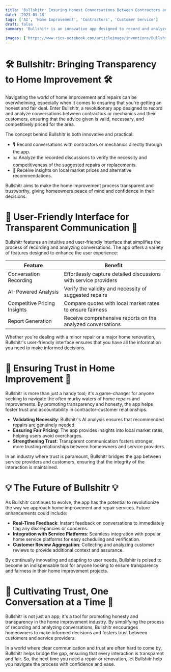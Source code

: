 ```yaml
---
title: 'Bullshitr: Ensuring Honest Conversations Between Contractors and Homeowners'
date: '2023-05-18'
tags: ['AI', 'Home Improvement', 'Contractors', 'Customer Service']
draft: false
summary: 'Bullshitr is an innovative app designed to record and analyze conversations between mechanics or contractors and their customers. It ensures transparency, validity, and competitiveness in quotes, making the home improvement process more trustworthy and efficient.'

images: ['https://www.rics-notebook.com/articleimage/inventions/Bullshitr.png']
---
```


# 🛠️ Bullshitr: Bringing Transparency to Home Improvement 🛠️

Navigating the world of home improvement and repairs can be overwhelming, especially when it comes to ensuring that you're getting an honest and fair deal. Enter Bullshitr, a revolutionary app designed to record and analyze conversations between contractors or mechanics and their customers, ensuring that the advice given is valid, necessary, and competitively priced for the area.

The concept behind Bullshitr is both innovative and practical:

- 🎙️ Record conversations with contractors or mechanics directly through the app.
- 📊 Analyze the recorded discussions to verify the necessity and competitiveness of the suggested repairs or replacements.
- 📍 Receive insights on local market prices and alternative recommendations.

Bullshitr aims to make the home improvement process transparent and trustworthy, giving homeowners peace of mind and confidence in their decisions.

# 📱 User-Friendly Interface for Transparent Communication 📱

Bullshitr features an intuitive and user-friendly interface that simplifies the process of recording and analyzing conversations. The app offers a variety of features designed to enhance the user experience:

| Feature                      | Benefit                                                          |
| ---------------------------- | ---------------------------------------------------------------- |
| Conversation Recording       | Effortlessly capture detailed discussions with service providers |
| AI-Powered Analysis          | Verify the validity and necessity of suggested repairs           |
| Competitive Pricing Insights | Compare quotes with local market rates to ensure fairness        |
| Report Generation            | Receive comprehensive reports on the analyzed conversations      |

Whether you're dealing with a minor repair or a major home renovation, Bullshitr's user-friendly interface ensures that you have all the information you need to make informed decisions.

# 🌟 Ensuring Trust in Home Improvement 🌟

Bullshitr is more than just a handy tool; it's a game-changer for anyone seeking to navigate the often murky waters of home repairs and improvements. By promoting transparency and honesty, the app helps foster trust and accountability in contractor-customer relationships.

- **Validating Necessity**: Bullshitr's AI analysis ensures that recommended repairs are genuinely needed.
- **Ensuring Fair Pricing**: The app provides insights into local market rates, helping users avoid overcharges.
- **Strengthening Trust**: Transparent communication fosters stronger, more trusting relationships between homeowners and service providers.

In an industry where trust is paramount, Bullshitr bridges the gap between service providers and customers, ensuring that the integrity of the interaction is maintained.

# 💡 The Future of Bullshitr 💡

As Bullshitr continues to evolve, the app has the potential to revolutionize the way we approach home improvement and repair services. Future enhancements could include:

- **Real-Time Feedback**: Instant feedback on conversations to immediately flag any discrepancies or concerns.
- **Integration with Service Platforms**: Seamless integration with popular home service platforms for easy scheduling and verification.
- **Customer Review Aggregation**: Collecting and analyzing customer reviews to provide additional context and assurance.

By continually innovating and adapting to user needs, Bullshitr is poised to become an indispensable tool for anyone looking to ensure transparency and fairness in their home improvement projects.

# 🙏 Cultivating Trust, One Conversation at a Time 🙏

Bullshitr is not just an app; it's a tool for promoting honesty and transparency in the home improvement industry. By simplifying the process of recording and analyzing conversations, Bullshitr encourages homeowners to make informed decisions and fosters trust between customers and service providers.

In a world where clear communication and trust are often hard to come by, Bullshitr helps bridge the gap, ensuring that every interaction is transparent and fair. So, the next time you need a repair or renovation, let Bullshitr help you navigate the process with confidence and ease.
